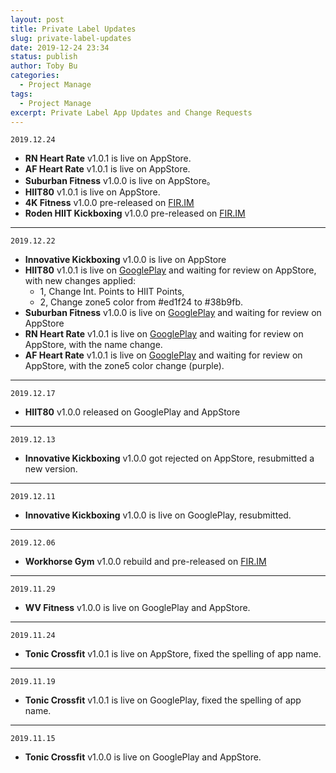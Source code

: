 ```yaml
---
layout: post
title: Private Label Updates
slug: private-label-updates
date: 2019-12-24 23:34
status: publish
author: Toby Bu
categories: 
  - Project Manage
tags: 
  - Project Manage
excerpt: Private Label App Updates and Change Requests
---
```


`2019.12.24`
- **RN Heart Rate** v1.0.1 is live on AppStore.
- **AF Heart Rate** v1.0.1 is live  on AppStore.
- **Suburban Fitness** v1.0.0 is live on AppStore。
- **HIIT80** v1.0.1 is live on AppStore.
- **4K Fitness** v1.0.0 pre-released on [FIR.IM][1]
- **Roden HIIT Kickboxing** v1.0.0 pre-released on [FIR.IM][2]
---- --
`2019.12.22`
- **Innovative Kickboxing** v1.0.0 is live on AppStore
- **HIIT80** v1.0.1 is live on [GooglePlay][3] and waiting for review on AppStore, with new changes applied: 
	- 1, Change Int. Points to HIIT Points, 
	- 2, Change zone5 color from #ed1f24 to #38b9fb.
- **Suburban Fitness** v1.0.0 is live on [GooglePlay][4] and waiting for review on AppStore
- **RN Heart Rate** v1.0.1 is live on [GooglePlay][5] and waiting for review on AppStore, with the name change.
- **AF Heart Rate** v1.0.1 is live on [GooglePlay][6] and waiting for review on AppStore, with the zone5 color change (purple).
---- --
`2019.12.17`
- **HIIT80** v1.0.0 released on GooglePlay and AppStore
---- --
`2019.12.13`
- **Innovative Kickboxing** v1.0.0 got rejected on AppStore, resubmitted a new version.
---- --
`2019.12.11`
- **Innovative Kickboxing** v1.0.0 is live on GooglePlay, resubmitted.
---- --
`2019.12.06`
- **Workhorse Gym** v1.0.0 rebuild and pre-released on [FIR.IM][7]
---- --
`2019.11.29`
- **WV Fitness** v1.0.0 is live on GooglePlay and AppStore.
---- --
`2019.11.24`
- **Tonic Crossfit** v1.0.1 is live on AppStore, fixed the spelling of app name.
---- --
`2019.11.19`
- **Tonic Crossfit** v1.0.1 is live on GooglePlay, fixed the spelling of app name.
---- --
`2019.11.15`
- **Tonic Crossfit** v1.0.0 is live on GooglePlay and AppStore.  

[1]:	https://fir.im/4kfitness
[2]:	https://fir.im/roden
[3]:	https://play.google.com/store/apps/details?id=net.ncitglobal.hiit80
[4]:	https://play.google.com/store/apps/details?id=net.ncitglobal.suburbanfitness
[5]:	https://play.google.com/store/apps/details?id=net.ncitglobal.ridenation
[6]:	https://play.google.com/store/apps/details?id=net.ncitglobal.afheartrate
[7]:	https://fir.im/workhorse